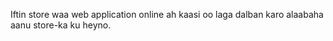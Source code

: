 Iftin store waa web application online ah kaasi oo laga dalban karo alaabaha aanu store-ka ku heyno.
